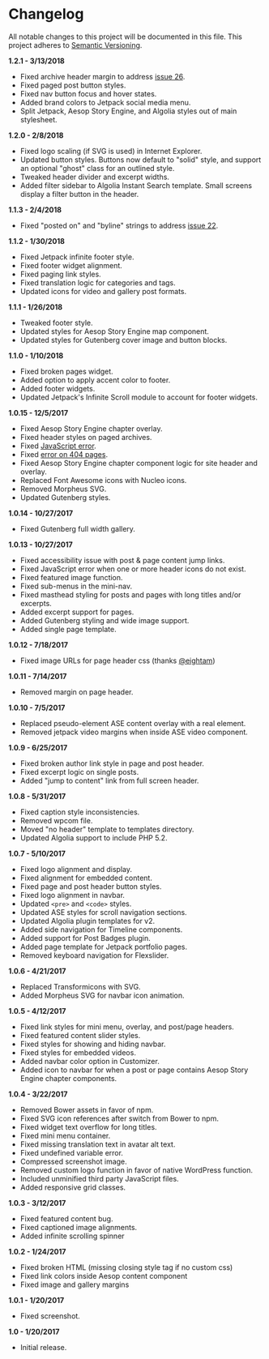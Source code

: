 # Changelog

All notable changes to this project will be documented in this file. This project adheres to [Semantic Versioning](http://semver.org/).

**1.2.1 - 3/13/2018**
- Fixed archive header margin to address [issue 26](https://github.com/peiche/cover2/issues/26).
- Fixed paged post button styles.
- Fixed nav button focus and hover states.
- Added brand colors to Jetpack social media menu.
- Split Jetpack, Aesop Story Engine, and Algolia styles out of main stylesheet.

**1.2.0 - 2/8/2018**
- Fixed logo scaling (if SVG is used) in Internet Explorer.
- Updated button styles. Buttons now default to "solid" style, and support an optional "ghost" class for an outlined style.
- Tweaked header divider and excerpt widths.
- Added filter sidebar to Algolia Instant Search template. Small screens display a filter button in the header.

**1.1.3 - 2/4/2018**
- Fixed "posted on" and "byline" strings to address [issue 22](https://github.com/peiche/cover2/issues/22).

**1.1.2 - 1/30/2018**
- Fixed Jetpack infinite footer style.
- Fixed footer widget alignment.
- Fixed paging link styles.
- Fixed translation logic for categories and tags.
- Updated icons for video and gallery post formats.

**1.1.1 - 1/26/2018**
- Tweaked footer style.
- Updated styles for Aesop Story Engine map component.
- Updated styles for Gutenberg cover image and button blocks.

**1.1.0 - 1/10/2018**
- Fixed broken pages widget.
- Added option to apply accent color to footer.
- Added footer widgets.
- Updated Jetpack's Infinite Scroll module to account for footer widgets.

**1.0.15 - 12/5/2017**
- Fixed Aesop Story Engine chapter overlay.
- Fixed header styles on paged archives.
- Fixed [JavaScript error](https://github.com/peiche/cover2/issues/13).
- Fixed [error on 404 pages](https://github.com/peiche/cover2/issues/14).
- Fixed Aesop Story Engine chapter component logic for site header and overlay.
- Replaced Font Awesome icons with Nucleo icons.
- Removed Morpheus SVG.
- Updated Gutenberg styles.

**1.0.14 - 10/27/2017**
- Fixed Gutenberg full width gallery.

**1.0.13 - 10/27/2017**
- Fixed accessibility issue with post & page content jump links.
- Fixed JavaScript error when one or more header icons do not exist.
- Fixed featured image function.
- Fixed sub-menus in the mini-nav.
- Fixed masthead styling for posts and pages with long titles and/or excerpts.
- Added excerpt support for pages.
- Added Gutenberg styling and wide image support.
- Added single page template.

**1.0.12 - 7/18/2017**
- Fixed image URLs for page header css (thanks [@eightam](https://github.com/eightam))

**1.0.11 - 7/14/2017**
- Removed margin on page header.

**1.0.10 - 7/5/2017**
- Replaced pseudo-element ASE content overlay with a real element.
- Removed jetpack video margins when inside ASE video component.

**1.0.9 - 6/25/2017**
- Fixed broken author link style in page and post header.
- Fixed excerpt logic on single posts.
- Added "jump to content" link from full screen header.

**1.0.8 - 5/31/2017**
- Fixed caption style inconsistencies.
- Removed wpcom file.
- Moved "no header" template to templates directory.
- Updated Algolia support to include PHP 5.2.

**1.0.7 - 5/10/2017**
- Fixed logo alignment and display.
- Fixed alignment for embedded content.
- Fixed page and post header button styles.
- Fixed logo alignment in navbar.
- Updated `<pre>` and `<code>` styles.
- Updated ASE styles for scroll navigation sections.
- Updated Algolia plugin templates for v2.
- Added side navigation for Timeline components.
- Added support for Post Badges plugin.
- Added page template for Jetpack portfolio pages.
- Removed keyboard navigation for Flexslider.

**1.0.6 - 4/21/2017**
- Replaced Transformicons with SVG.
- Added Morpheus SVG for navbar icon animation.

**1.0.5 - 4/12/2017**
- Fixed link styles for mini menu, overlay, and post/page headers.
- Fixed featured content slider styles.
- Fixed styles for showing and hiding navbar.
- Fixed styles for embedded videos.
- Added navbar color option in Customizer.
- Added icon to navbar for when a post or page contains Aesop Story Engine chapter components.

**1.0.4 - 3/22/2017**
- Removed Bower assets in favor of npm.
- Fixed SVG icon references after switch from Bower to npm.
- Fixed widget text overflow for long titles.
- Fixed mini menu container.
- Fixed missing translation text in avatar alt text.
- Fixed undefined variable error.
- Compressed screenshot image.
- Removed custom logo function in favor of native WordPress function.
- Included unminified third party JavaScript files.
- Added responsive grid classes.

**1.0.3 - 3/12/2017**
- Fixed featured content bug.
- Fixed captioned image alignments.
- Added infinite scrolling spinner

**1.0.2 - 1/24/2017**
- Fixed broken HTML (missing closing style tag if no custom css)
- Fixed link colors inside Aesop content component
- Fixed image and gallery margins

**1.0.1 - 1/20/2017**
- Fixed screenshot.

**1.0 - 1/20/2017**
- Initial release.
